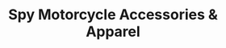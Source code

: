 ---
title: "Spy Motorcycle Accessories & Apparel"
url: /nabua/spy-motorcycle-accessories-und-apparel/
shop: Allgemein
---